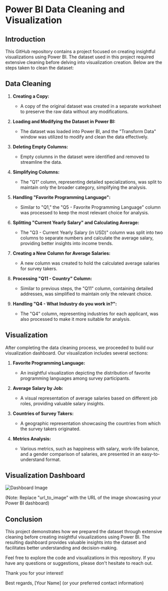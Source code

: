 # Power BI Data Cleaning and Visualization

## Introduction 

This GitHub repository contains a project focused on creating insightful visualizations using Power BI. The dataset used in this project required extensive cleaning before delving into visualization creation. Below are the steps taken to clean the dataset:

## Data Cleaning

1. **Creating a Copy:**
   - A copy of the original dataset was created in a separate worksheet to preserve the raw data without any modifications.

2. **Loading and Modifying the Dataset in Power BI:**
   - The dataset was loaded into Power BI, and the "Transform Data" window was utilized to modify and clean the data effectively.

3. **Deleting Empty Columns:**
   - Empty columns in the dataset were identified and removed to streamline the data.

4. **Simplifying Columns:**
   - The "Q1" column, representing detailed specializations, was split to maintain only the broader category, simplifying the analysis.

5. **Handling "Favorite Programming Language":**
   - Similar to "Q1," the "Q5 - Favorite Programming Language" column was processed to keep the most relevant choice for analysis.

6. **Splitting "Current Yearly Salary" and Calculating Average:**
   - The "Q3 - Current Yearly Salary (in USD)" column was split into two columns to separate numbers and calculate the average salary, providing better insights into income trends.

7. **Creating a New Column for Average Salaries:**
   - A new column was created to hold the calculated average salaries for survey takers.

8. **Processing "Q11 - Country" Column:**
   - Similar to previous steps, the "Q11" column, containing detailed addresses, was simplified to maintain only the relevant choice.

9. **Handling "Q4 - What Industry do you work in?":**
   - The "Q4" column, representing industries for each applicant, was also processed to make it more suitable for analysis.

## Visualization

After completing the data cleaning process, we proceeded to build our visualization dashboard. Our visualization includes several sections:

1. **Favorite Programming Language:** 
   - An insightful visualization depicting the distribution of favorite programming languages among survey participants.

2. **Average Salary by Job:** 
   - A visual representation of average salaries based on different job roles, providing valuable salary insights.

3. **Countries of Survey Takers:** 
   - A geographic representation showcasing the countries from which the survey takers originated.

4. **Metrics Analysis:** 
   - Various metrics, such as happiness with salary, work-life balance, and a gender comparison of salaries, are presented in an easy-to-understand format.

## Visualization Dashboard

![Dashboard Image](url_to_image)

(Note: Replace "url_to_image" with the URL of the image showcasing your Power BI dashboard)

## Conclusion

This project demonstrates how we prepared the dataset through extensive cleaning before creating insightful visualizations using Power BI. The resulting dashboard provides valuable insights into the dataset and facilitates better understanding and decision-making.

Feel free to explore the code and visualizations in this repository. If you have any questions or suggestions, please don't hesitate to reach out.

Thank you for your interest!

Best regards,
[Your Name] (or your preferred contact information)
